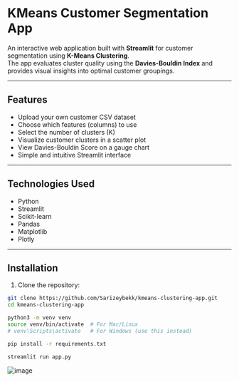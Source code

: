 # KMeans Customer Segmentation App

An interactive web application built with **Streamlit** for customer segmentation using **K-Means Clustering**.  
The app evaluates cluster quality using the **Davies-Bouldin Index** and provides visual insights into optimal customer groupings.

---

## Features

- Upload your own customer CSV dataset
- Choose which features (columns) to use
- Select the number of clusters (K)
- Visualize customer clusters in a scatter plot
- View Davies-Bouldin Score on a gauge chart
- Simple and intuitive Streamlit interface

---

##  Technologies Used

- Python
- Streamlit
- Scikit-learn
- Pandas
- Matplotlib
- Plotly

---

##  Installation

1. Clone the repository:

```bash
git clone https://github.com/Sarizeybekk/kmeans-clustering-app.git
cd kmeans-clustering-app
```

```bash
python3 -m venv venv
source venv/bin/activate  # For Mac/Linux
# venv\Scripts\activate   # For Windows (use this instead)
```

```bash
pip install -r requirements.txt
```

```bash
streamlit run app.py
```
![image](https://github.com/user-attachments/assets/7aa79c68-d2d5-4d81-b6f5-91164cd40b44)
